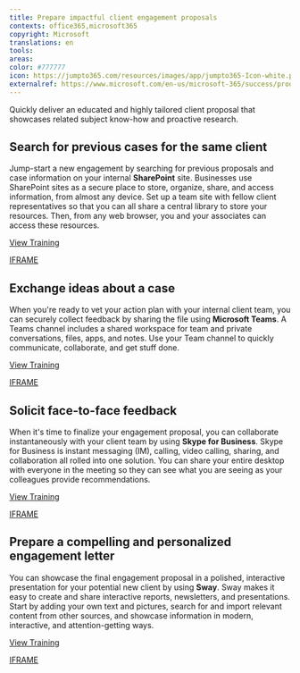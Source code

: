 ```yaml
---
title: Prepare impactful client engagement proposals 
contexts: office365,microsoft365
copyright: Microsoft
translations: en
tools: 
areas: 
color: #777777
icon: https://jumpto365.com/resources/images/app/jumpto365-Icon-white.png
externalref: https://www.microsoft.com/en-us/microsoft-365/success/productivitylibrary/prepare-impactful-client-engagement-proposals
---
```

Quickly deliver an educated and highly tailored client proposal that showcases related subject know-how and proactive research.


## Search for previous cases for the same client

Jump-start a new engagement by searching for previous proposals and case information on your internal **SharePoint** site. Businesses use SharePoint sites as a secure place to store, organize, share, and access information, from almost any device. Set up a team site with fellow client representatives so that you can all share a central library to store your resources. Then, from any web browser, you and your associates can access these resources.

[View Training](https://support.office.com/article/Create-a-team-site-in-SharePoint-Online-ef10c1e7-15f3-42a3-98aa-b5972711777d)

[IFRAME](https://www.microsoft.com/en-us/videoplayer/embed/RE1UCma)

## Exchange ideas about a case

When you're ready to vet your action plan with your internal client team, you can securely collect feedback by sharing the file using **Microsoft Teams**. A Teams channel includes a shared workspace for team and private conversations, files, apps, and notes. Use your Team channel to quickly communicate, collaborate, and get stuff done.

[View Training](https://support.office.com/article/Microsoft-Teams-Quick-Start-422bf3aa-9ae8-46f1-83a2-e65720e1a34d)

[IFRAME](https://www.microsoft.com/en-us/videoplayer/embed/RE1UMOJ)

## Solicit face-to-face feedback

When it's time to finalize your engagement proposal, you can collaborate instantaneously with your client team by using **Skype for Business**. Skype for Business is instant messaging (IM), calling, video calling, sharing, and collaboration all rolled into one solution. You can share your entire desktop with everyone in the meeting so they can see what you are seeing as your colleagues provide recommendations.

[View Training](https://support.office.com/en-US/article/Share-your-screen-in-Skype-for-Business-2d436dc9-d092-4ef1-83f1-dd9f7a7cd3fc)

[IFRAME](https://www.microsoft.com/en-us/videoplayer/embed/RE1Tmri)

## Prepare a compelling and personalized engagement letter

You can showcase the final engagement proposal in a polished, interactive presentation for your potential new client by using **Sway**. Sway makes it easy to create and share interactive reports, newsletters, and presentations. Start by adding your own text and pictures, search for and import relevant content from other sources, and showcase information in modern, interactive, and attention-getting ways.  

[View Training](https://support.office.com/en-US/article/Getting-Started-with-Sway-2076C468-63F4-4A89-AE5F-424796714A8A)

[IFRAME](https://www.microsoft.com/en-us/videoplayer/embed/RE1TBSV)

